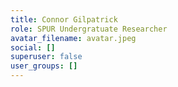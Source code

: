 ```yaml
---
title: Connor Gilpatrick
role: SPUR Undergratuate Researcher
avatar_filename: avatar.jpeg
social: []
superuser: false
user_groups: []
---
```

